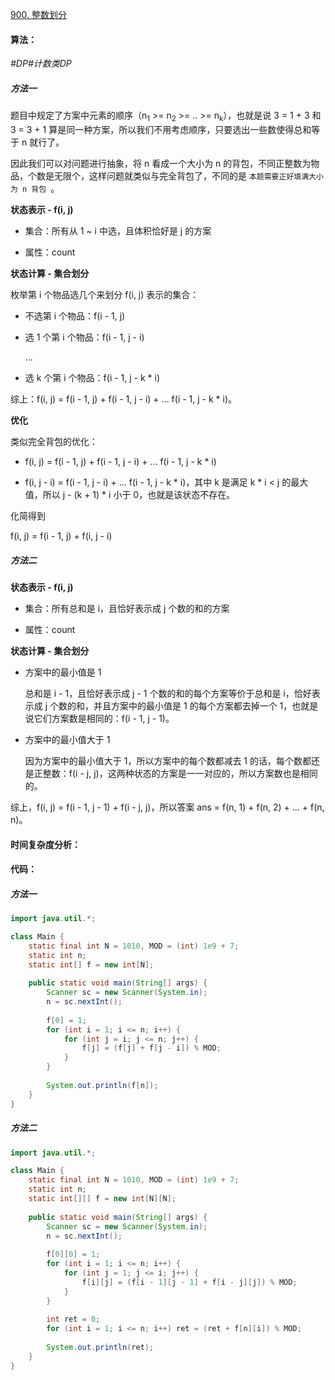 [900. 整数划分](https://www.acwing.com/problem/content/902/)

#### 算法：

*#DP#计数类DP*

##### 方法一

题目中规定了方案中元素的顺序（n<sub>1</sub> >= n<sub>2</sub> >= .. >= n<sub>k</sub>），也就是说 3 = 1 + 3 和 3 = 3 + 1 算是同一种方案，所以我们不用考虑顺序，只要选出一些数使得总和等于 n 就行了。

因此我们可以对问题进行抽象，将 n 看成一个大小为 n 的背包，不同正整数为物品，个数是无限个，这样问题就类似与完全背包了，不同的是 `本题需要正好填满大小为 n 背包 `。

**状态表示 - f(i, j)**

- 集合：所有从 1 ~ i 中选，且体积恰好是 j 的方案

- 属性：count

**状态计算 - 集合划分**

枚举第 i 个物品选几个来划分 f(i, j) 表示的集合：

- 不选第 i 个物品：f(i - 1, j)

- 选 1 个第 i 个物品：f(i - 1, j - i)

  ...

- 选 k 个第 i 个物品：f(i - 1, j - k * i)

综上：f(i, j) = f(i - 1, j) + f(i - 1, j - i) + ... f(i - 1, j - k * i)。

**优化**

类似完全背包的优化：

- f(i, j)       = f(i - 1, j) + f(i - 1, j - i) + ... f(i - 1, j - k * i)

- f(i, j - i) = 				   f(i - 1, j - i) + ... f(i - 1, j - k * i)，其中 k 是满足 k * i < j 的最大值，所以 j - (k + 1) * i 小于 0，也就是该状态不存在。

化简得到

f(i, j) = f(i - 1, j) + f(i, j - i)

##### 方法二

**状态表示 - f(i, j)**

- 集合：所有总和是 i，且恰好表示成 j 个数的和的方案

- 属性：count

**状态计算 - 集合划分**

- 方案中的最小值是 1

  总和是 i - 1，且恰好表示成 j - 1 个数的和的每个方案等价于总和是 i，恰好表示成 j 个数的和，并且方案中的最小值是 1 的每个方案都去掉一个 1，也就是说它们方案数是相同的：f(i - 1, j - 1)。

- 方案中的最小值大于 1

  因为方案中的最小值大于 1，所以方案中的每个数都减去 1 的话，每个数都还是正整数：f(i - j, j)，这两种状态的方案是一一对应的，所以方案数也是相同的。

综上，f(i, j) = f(i - 1, j - 1) + f(i - j, j)，所以答案 ans = f(n, 1) +  f(n, 2) + ... + f(n, n)。

#### 时间复杂度分析：



#### 代码：

##### 方法一

```java
import java.util.*;

class Main {
    static final int N = 1010, MOD = (int) 1e9 + 7;
    static int n;
    static int[] f = new int[N];
    
    public static void main(String[] args) {
        Scanner sc = new Scanner(System.in);
        n = sc.nextInt();
        
        f[0] = 1;
        for (int i = 1; i <= n; i++) {
            for (int j = i; j <= n; j++) {
                f[j] = (f[j] + f[j - i]) % MOD;
            }
        }
        
        System.out.println(f[n]);
    }
}
```

##### 方法二

```java
import java.util.*;

class Main {
    static final int N = 1010, MOD = (int) 1e9 + 7;
    static int n;
    static int[][] f = new int[N][N];
    
    public static void main(String[] args) {
        Scanner sc = new Scanner(System.in);
        n = sc.nextInt();
        
        f[0][0] = 1;
        for (int i = 1; i <= n; i++) {
            for (int j = 1; j <= i; j++) {
                f[i][j] = (f[i - 1][j - 1] + f[i - j][j]) % MOD;
            }
        }
        
        int ret = 0;
        for (int i = 1; i <= n; i++) ret = (ret + f[n][i]) % MOD;
        
        System.out.println(ret);
    }
}
```

